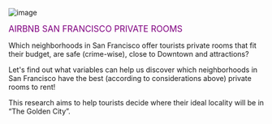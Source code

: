 ![image](https://user-images.githubusercontent.com/54724466/86974197-bb193500-c12a-11ea-8627-74118ff58984.png)

<span style="font-size:larger;color:purple;"> AIRBNB SAN FRANCISCO PRIVATE ROOMS </span>



 Which neighborhoods in San Francisco offer tourists private rooms that fit their budget, are safe (crime-wise), close to Downtown and attractions?

 Let's find out what variables can help us discover which neighborhoods in San Francisco have the best (according to considerations above) private rooms to rent!

 This research aims to help tourists decide where their ideal locality will be  in “The Golden City”.
